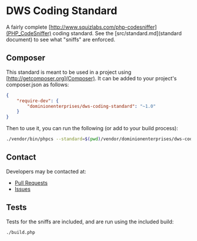 # DWS Coding Standard

A fairly complete [http://www.squizlabs.com/php-codesniffer](PHP_CodeSniffer) coding standard.  See the [src/standard.md](standard document) to
see what "sniffs" are enforced.

## Composer

This standard is meant to be used in a project using [http://getcomposer.org](Composer).  It can be added to your project's composer.json as follows:

```json
{
    "require-dev": {
        "dominionenterprises/dws-coding-standard": "~1.0"
    }
}
```

Then to use it, you can run the following (or add to your build process):

```bash
./vendor/bin/phpcs --standard=$(pwd)/vendor/dominionenterprises/dws-coding-standard/DWS YOUR_FILES_AND_DIRECTORIES
```

## Contact

Developers may be contacted at:

 * [Pull Requests](https://github.com/dominionenterprises/dws-coding-standard/pulls)
 * [Issues](https://github.com/dominionenterprises/dws-coding-standard/issues)

## Tests

Tests for the sniffs are included, and are run using the included build:

```bash
./build.php
```

